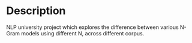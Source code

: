 # Description
NLP university project which explores the difference between various N-Gram models using different N, across different corpus.
